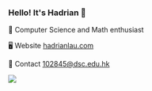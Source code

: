 ### Hello! It's Hadrian 👋
🧠 Computer Science and Math enthusiast

🖥️ Website [hadrianlau.com](https://hadrianlau.com)

📨 Contact [102845@dsc.edu.hk](mailto:102845@dsc.edu.hk)

![](https://komarev.com/ghpvc/?username=udontur&color=#8fdec6)
